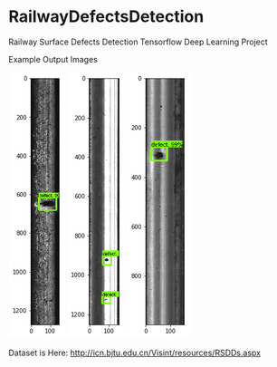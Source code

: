 # RailwayDefectsDetection
Railway Surface Defects Detection Tensorflow Deep Learning Project

Example Output Images

![](https://github.com/omerfarukkkoc/RailwayDefectsDetection/blob/master/1.png) ![](https://github.com/omerfarukkkoc/RailwayDefectsDetection/blob/master/2.png) ![](https://github.com/omerfarukkkoc/RailwayDefectsDetection/blob/master/3.png)


Dataset is Here: http://icn.bjtu.edu.cn/Visint/resources/RSDDs.aspx
